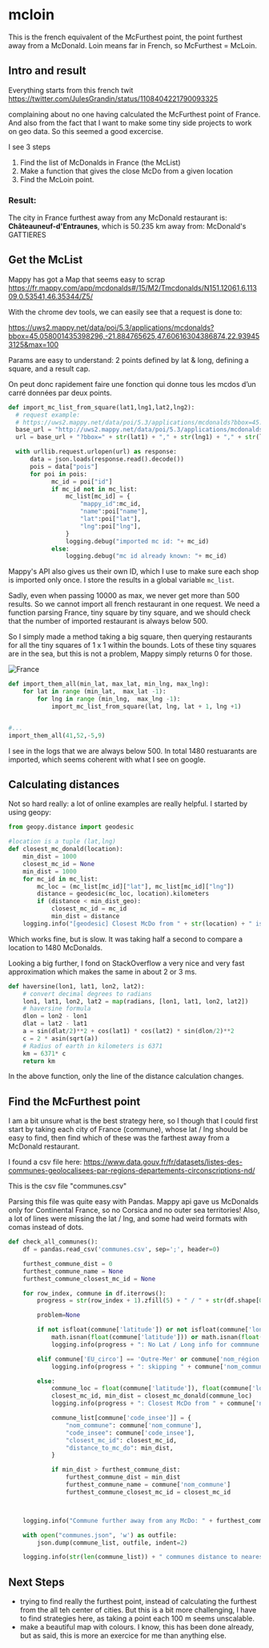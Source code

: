 # mcloin

This is the french equivalent of the McFurthest point, the point furthest away from a McDonald. 
Loin means far in French, so McFurthest = McLoin. 


## Intro and result
Everything starts from this french twit 
https://twitter.com/JulesGrandin/status/1108404221790093325

complaining about no one having calculated the McFurthest point of France. 
And also from the fact that I want to make some tiny side projects to work on geo data. So this seemed a good excercise.  

I see 3 steps

1. Find the list of McDonalds in France (the McList)
1. Make a function that gives the close McDo from a given location
1. Find the McLoin point. 

### Result: 
The city in France furthest away from any McDonald restaurant is: **Châteauneuf-d'Entraunes**, which is 50.235 km away from: McDonald's GATTIERES



## Get the McList 
Mappy has got a Map that seems easy to scrap
https://fr.mappy.com/app/mcdonalds#/15/M2/Tmcdonalds/N151.12061,6.11309,0.53541,46.35344/Z5/

With the chrome dev tools, we can easily see that a request is done to: 

https://uws2.mappy.net/data/poi/5.3/applications/mcdonalds?bbox=45.058001435398296,-21.884765625,47.60616304386874,22.939453125&max=100

Params are easy to understand: 2 points defined by lat & long, defining a square, and a result cap. 

On peut donc rapidement faire une fonction qui donne tous les mcdos d’un carré données par deux points. 

```python
def import_mc_list_from_square(lat1,lng1,lat2,lng2):
  # request example: 
  # https://uws2.mappy.net/data/poi/5.3/applications/mcdonalds?bbox=45.058001435398296,-21.884765625,47.60616304386874,22.939453125&max=100
  base_url = "http://uws2.mappy.net/data/poi/5.3/applications/mcdonalds"
  url = base_url + "?bbox=" + str(lat1) + "," + str(lng1) + "," + str(lat2) + "," + str(lng2) + "&max=500"

  with urllib.request.urlopen(url) as response:
      data = json.loads(response.read().decode())
      pois = data["pois"]
      for poi in pois:
            mc_id = poi["id"]
            if mc_id not in mc_list:
                mc_list[mc_id] = {
                    "mappy_id":mc_id,
                    "name":poi["name"],
                    "lat":poi["lat"],
                    "lng":poi["lng"],
                }
                logging.debug("imported mc id: "+ mc_id)
            else:
                logging.debug("mc id already known: "+ mc_id)
```

Mappy's API also gives us their own ID, which I use to make sure each shop is imported only once. 
I store the results in a global variable `mc_list`. 

Sadly, even when passing 10000 as max, we never get more than 500 results. So we cannot import all french restaurant in one request. 
We need a function parsing France, tiny square by tiny square, and we should check that the number of imported restaurant is always below 500.

So I simply made a method taking a big square, then querying restaurants for all the tiny squares of 1 x 1 within the bounds. Lots of these tiny squares are in the sea, but this is not a problem, Mappy simply returns 0 for those. 

![France](https://www.evernote.com/shard/s517/sh/97d97f2a-0333-4664-818a-91299efcac4d/899bf07a9af0a269/res/6d039011-6f77-4cf3-ae8a-6ba8ecd89fd0/skitch.png)

```python
def import_them_all(min_lat, max_lat, min_lng, max_lng):
    for lat in range (min_lat,  max_lat -1):
        for lng in range (min_lng,  max_lng -1):
            import_mc_list_from_square(lat, lng, lat + 1, lng +1)


#...
import_them_all(41,52,-5,9)
```

I see in the logs that we are always below 500. In total 1480 restuarants are imported, which seems coherent with what I see on google. 

## Calculating distances
Not so hard really: a lot of online examples are really helpful. 
I started by using geopy: 

```python
from geopy.distance import geodesic

#location is a tuple (lat,lng)
def closest_mc_donald(location):
    min_dist = 1000
    closest_mc_id = None
    min_dist = 1000
    for mc_id in mc_list:
        mc_loc = (mc_list[mc_id]["lat"], mc_list[mc_id]["lng"])
        distance = geodesic(mc_loc, location).kilometers
        if (distance < min_dist_geo):
            closest_mc_id = mc_id
            min_dist = distance
    logging.info("[geodesic] Closest McDo from " + str(location) + " is " + mc_list[closest_mc_id]["name"] + ", at " + str(min_dist_geo) + " km.")
```

Which works fine, but is slow. It was taking half a second to compare a location to 1480 McDonalds. 

Looking a big further, I fond on StackOverflow a very nice and very fast approximation which makes the same in about 2 or 3 ms. 

```python
def haversine(lon1, lat1, lon2, lat2):
    # convert decimal degrees to radians
    lon1, lat1, lon2, lat2 = map(radians, [lon1, lat1, lon2, lat2])
    # haversine formula
    dlon = lon2 - lon1
    dlat = lat2 - lat1
    a = sin(dlat/2)**2 + cos(lat1) * cos(lat2) * sin(dlon/2)**2
    c = 2 * asin(sqrt(a))
    # Radius of earth in kilometers is 6371
    km = 6371* c
    return km
```

In the above function, only the line of the distance calculation changes. 

## Find the McFurthest point
I am a bit unsure what is the best strategy here, so I though that I could first start by taking each city of France (commune), whose lat / lng should be easy to find, then find which of these was the farthest away from a McDonald restaurant. 

I found a csv file here: 
https://www.data.gouv.fr/fr/datasets/listes-des-communes-geolocalisees-par-regions-departements-circonscriptions-nd/

This is the csv file "communes.csv"

Parsing this file was quite easy with Pandas. Mappy api gave us McDonalds only for Continental France, so no Corsica and no outer sea territories! 
Also, a lot of lines were missing the lat / lng, and some had weird formats with comas instead of dots. 

```python
def check_all_communes():
    df = pandas.read_csv('communes.csv', sep=';', header=0)

    furthest_commune_dist = 0
    furthest_commune_name = None
    furthest_commune_closest_mc_id = None

    for row_index, commune in df.iterrows():
        progress = str(row_index + 1).zfill(5) + " / " + str(df.shape[0])

        problem=None

        if not isfloat(commune['latitude']) or not isfloat(commune['longitude']) or \
            math.isnan(float(commune['latitude'])) or math.isnan(float(commune['longitude'])):
            logging.info(progress + ": No Lat / Long info for commmune: " + commune['nom_commune'])

        elif commune['EU_circo'] == 'Outre-Mer' or commune['nom_région'] == 'Corse' :
            logging.info(progress + ": skipping " + commune['nom_commune'] + " as not on continental France")

        else:
            commune_loc = float(commune['latitude']), float(commune['longitude']),
            closest_mc_id, min_dist = closest_mc_donald(commune_loc)
            logging.info(progress + ": Closest McDo from " + commune['nom_commune'] + " is " + mc_list[closest_mc_id]["name"] + ", at " + str(min_dist) + " km.")

            commune_list[commune['code_insee']] = {
                "nom_commune": commune['nom_commune'],
                "code_insee": commune['code_insee'],
                "closest_mc_id": closest_mc_id,
                "distance_to_mc_do": min_dist,
            }

            if min_dist > furthest_commune_dist:
                furthest_commune_dist = min_dist
                furthest_commune_name = commune['nom_commune']
                furthest_commune_closest_mc_id = closest_mc_id



    logging.info("Commune further away from any McDo: " + furthest_commune_name + ", which is " + str(furthest_commune_dist) + " km away from Mc Do: " + mc_list[furthest_commune_closest_mc_id]["name"])

    with open("communes.json", 'w') as outfile:
        json.dump(commune_list, outfile, indent=2)

    logging.info(str(len(commune_list)) + " communes distance to nearest McDo evaluated, and saved to local file")
```

## Next Steps
* trying to find really the furthest point, instead of calculating the furthest from the all teh center of cities. But this is a bit more challenging, I have to find strategies here, as taking a point each 100 m seems unscalable. 
* make a beautiful map with colours. I know, this has been done already, but as said, this is more an exercice for me than anything else. 
